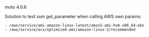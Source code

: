 moto 4.0.6

Solution to test ssm get_parameter when calling AWS own params:

    - /aws/service/ami-amazon-linux-latest/amzn2-ami-hvm-x86_64-ebs
    - /aws/service/ecs/optimized-ami/amazon-linux-2/recommended